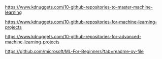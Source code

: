 https://www.kdnuggets.com/10-github-repositories-to-master-machine-learning

https://www.kdnuggets.com/10-github-repositories-for-machine-learning-projects

https://www.kdnuggets.com/10-github-repositories-for-advanced-machine-learning-projects

https://github.com/microsoft/ML-For-Beginners?tab=readme-ov-file
